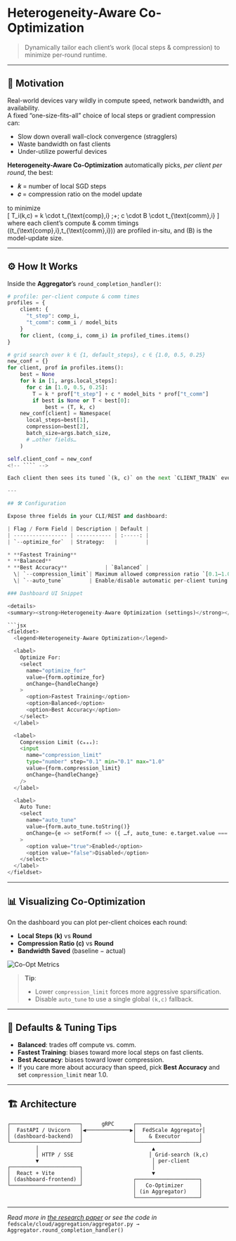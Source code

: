 <!-- ````markdown -->
# Heterogeneity-Aware Co-Optimization

> Dynamically tailor each client’s work (local steps & compression) to minimize per-round runtime.

---

## 🎯 Motivation

Real-world devices vary wildly in compute speed, network bandwidth, and availability.  
A fixed “one-size-fits-all” choice of local steps or gradient compression can:  
- Slow down overall wall-clock convergence (stragglers)  
- Waste bandwidth on fast clients  
- Under-utilize powerful devices  

**Heterogeneity-Aware Co-Optimization** automatically picks, _per client per round_, the best:
- **𝑘** = number of local SGD steps  
- **𝑐** = compression ratio on the model update  

to minimize  
\[
T_i(k,c) = k \cdot t_{\text{comp},i} \;+\; c \cdot B \cdot t_{\text{comm},i}
\]  
where each client’s compute & comm timings \((t_{\text{comp},i},t_{\text{comm},i})\) are profiled in-situ, and \(B\) is the model-update size.

---

## ⚙️ How It Works

Inside the **Aggregator**’s `round_completion_handler()`:

```python
# profile: per‐client compute & comm times
profiles = {
    client: {
      "t_step": comp_i,
      "t_comm": comm_i / model_bits
    }
    for client, (comp_i, comm_i) in profiled_times.items()
}

# grid search over k ∈ {1, default_steps}, c ∈ {1.0, 0.5, 0.25}
new_conf = {}
for client, prof in profiles.items():
    best = None
    for k in [1, args.local_steps]:
      for c in [1.0, 0.5, 0.25]:
        T = k * prof["t_step"] + c * model_bits * prof["t_comm"]
        if best is None or T < best[0]:
            best = (T, k, c)
    new_conf[client] = Namespace(
      local_steps=best[1],
      compression=best[2],
      batch_size=args.batch_size,
      # …other fields…
    )

self.client_conf = new_conf
<!-- ```` -->

Each client then sees its tuned `(k, c)` on the next `CLIENT_TRAIN` event.

---

## 🛠 Configuration

Expose three fields in your CLI/REST and dashboard:

| Flag / Form Field | Description | Default |
| ----------------- | ----------- | :-----: |
| `--optimize_for`  | Strategy:   |         |

* **Fastest Training**
* **Balanced**
* **Best Accuracy**            | `Balanced` |
  \| `--compression_limit`| Maximum allowed compression ratio `[0.1–1.0]`  | `1.0`      |
  \| `--auto_tune`        | Enable/disable automatic per-client tuning     | `True`     |

### Dashboard UI Snippet

<details>
<summary><strong>Heterogeneity-Aware Optimization (settings)</strong></summary>

```jsx
<fieldset>
  <legend>Heterogeneity-Aware Optimization</legend>

  <label>
    Optimize For:
    <select
      name="optimize_for"
      value={form.optimize_for}
      onChange={handleChange}
    >
      <option>Fastest Training</option>
      <option>Balanced</option>
      <option>Best Accuracy</option>
    </select>
  </label>

  <label>
    Compression Limit (cₘₐₓ):
    <input
      name="compression_limit"
      type="number" step="0.1" min="0.1" max="1.0"
      value={form.compression_limit}
      onChange={handleChange}
    />
  </label>

  <label>
    Auto Tune:
    <select
      name="auto_tune"
      value={form.auto_tune.toString()}
      onChange={e => setForm(f => ({ …f, auto_tune: e.target.value === 'true' }))}
    >
      <option value="true">Enabled</option>
      <option value="false">Disabled</option>
    </select>
  </label>
</fieldset>
```

</details>

---

## 📊 Visualizing Co-Optimization

On the dashboard you can plot per-client choices each round:

* **Local Steps (k)** vs **Round**
* **Compression Ratio (c)** vs **Round**
* **Bandwidth Saved** (baseline − actual)

![Co-Opt Metrics](assets/coopt-metrics.png)

> **Tip**:
>
> * Lower `compression_limit` forces more aggressive sparsification.
> * Disable `auto_tune` to use a single global `(k,c)` fallback.

---

## 🔧 Defaults & Tuning Tips

* **Balanced**: trades off compute vs. comm.
* **Fastest Training**: biases toward more local steps on fast clients.
* **Best Accuracy**: biases toward lower compression.
* If you care more about accuracy than speed, pick **Best Accuracy** and set `compression_limit` near 1.0.

---

## 🏗 Architecture

```text
┌──────────────────────┐      gRPC      ┌────────────────────┐
│  FastAPI / Uvicorn   │◀──────────────▶│  FedScale Aggregator│
│ (dashboard-backend)  │                │    & Executor      │
└──────────────────────┘                └────────────────────┘
         │                                    ▲
         │ HTTP / SSE                        │ Grid‐search (k,c)
         ▼                                    │ per‐client
┌──────────────────────┐                      │
│  React + Vite        │                      ▼
│ (dashboard-frontend) │                ┌────────────────────┐
└──────────────────────┘                │   Co-Optimizer     │
                                        │ (in Aggregator)    │
                                        └────────────────────┘
```

---

*Read more in [the research paper](https://arxiv.org/abs/…) or see the code in*
`fedscale/cloud/aggregation/aggregator.py → Aggregator.round_completion_handler()`

````
